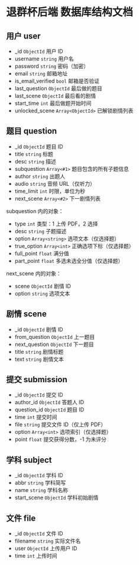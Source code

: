 # 退群杯后端 数据库结构文档

## 用户 user

- _id `ObjectId` 用户 ID
- username `string` 用户名
- password `string` 密码（加密）
- email `string` 邮箱地址
- is_email_verified `bool` 邮箱是否验证
- last_question `ObjectId` 最后做的题目
- last_scene `ObjectId` 最后看的剧情
- start_time `int` 最后做题开始时间
- unlocked_scene `Array<ObjectId>` 已解锁剧情列表

## 题目 question

- _id `ObjectId` 题目 ID
- title `string` 标题
- desc `string` 描述
- subquestion `Array<#1>` 题目包含的所有子题信息
- author `string` 出题人
- audio `string` 音频 URL（仅听力）
- time_limit `int` 时限，单位为秒
- next_scene `Array<#2>` 下一剧情列表

subquestion 内的对象：

- type `int` 类型：1 上传 PDF，2 选择
- desc `string` 子题描述
- option `Array<string>` 选项文本（仅选择题）
- true_option `Array<int>` 正确选项下标（仅选择题）
- full_point `float` 满分值
- part_point `float` 多选未选全分值（仅选择题）

next_scene 内的对象：

- scene `ObjectId` 剧情 ID
- option `string` 选项文本

## 剧情 scene

- _id `ObjectId` 剧情 ID
- from_question `ObjectId` 上一题目
- next_question `ObjectId` 下一题目
- title `string` 剧情标题
- text `string` 剧情文本

## 提交 submission

- _id `ObjectId` 提交 ID
- author_id `ObjectId` 答题人 ID
- question_id `ObjectId` 题目 ID
- time `int` 提交时间
- file `string` 提交文件 ID（仅上传 PDF）
- option `Array<int>` 选项索引（仅选择题）
- point `float` 提交获得分数，-1 为未评分

## 学科 subject

- _id `ObjectId` 学科 ID
- abbr `string` 学科简写
- name `string` 学科名称
- start_scene `ObjectId` 学科初始剧情

## 文件 file

- _id `ObjectId` 文件 ID
- filename `string` 实际文件名
- user `ObjectId` 上传用户 ID
- time `int` 上传时间